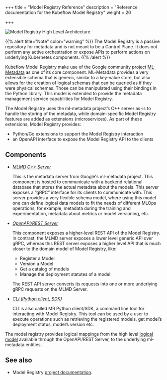 +++
title = "Model Registry Reference"
description = "Reference documentation for the Kubeflow Model Registry"
weight = 20
                    
+++

![Model Registry High Level Architecture](/docs/components/model-registry/reference/images/model-registry-overview.jpg)

{{% alert title="Note" color="warning" %}}
The Model Registry is a passive repository for metadata and is not meant to be a Control Plane. It does not perform any active orchestration or expose APIs to perform actions on underlying Kubernetes components.
{{% /alert %}}


Kubeflow Model Registry make use of the Google community project [ML-Metadata](https://github.com/google/ml-metadata) as one of its core component. ML-Metadata provides a very extensible schema that is generic, similar to a key-value store, but also allows for the creation of logical schemas that can be queried as if they were physical schemas. Those can be manipulated using their bindings in the Python library. This model is extended to provide the metadata management service capabilities for Model Registry.

The Model Registry uses the ml-metadata project’s C++ server as-is to handle the storing of the metadata, while domain-specific Model Registry features are added as extensions (microservices). As part of these extensions, Model Registry provides:
- Python/Go extensions to support the Model Registry interaction
- an OpenAPI interface to expose the Model Registry API to the clients

## Components
- *[MLMD C++ Server](https://github.com/google/ml-metadata)*
  
  This is the metadata server from Google's ml-metadata project.  This component is hosted to communicate with a backend relational database that stores the actual metadata about the models. This server exposes a “gRPC” interface for its clients to communicate with. This server provides a very flexible schema model, where using this model one can define logical data models to fit the needs of different MLOps operations, for example, metadata during the training and experimentation, metadata about metrics or model versioning, etc. 

- *[OpenAPI/REST Server](https://github.com/kubeflow/model-registry)*
  
  This component exposes a higher-level REST API of the Model Registry. In contrast, the MLMD server exposes a lower level generic API over gRPC, whereas this REST server exposes a higher level API that is much closer to the domain model of Model Registry, like:
    - Register a Model
    - Version a Model
    - Get a catalog of models
    - Manage the deployment statutes of a model
      
  The REST API server converts its requests into one or more underlying gRPC requests on the MLMD Server.

- *[CLI (Python client, SDK)](https://github.com/kubeflow/model-registry/tree/main/clients/python)*
  
  CLI is also called MR Python client/SDK, a command line tool for interacting with Model Registry. This tool can be used by a user to execute operations such as retrieving the registered models, get model’s deployment status, model’s version etc. 

The model registry provides logical mappings from the high level [logical model](https://github.com/kubeflow/model-registry/blob/main/docs/logical_model.md) available through the OpenAPI/REST Server, to the underlying ml-metadata entities.

## See also

- Model Registry [project documentation](https://github.com/kubeflow/model-registry?tab=readme-ov-file#pre-requisites).